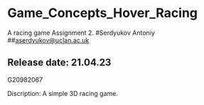 # Game_Concepts_Hover_Racing
A  racing game
Assignment 2.
#Serdyukov Antoniy
##aserdyukov@uclan.ac.uk
## Release date: 21.04.23
G20982067

Discription: A simple 3D racing game.

